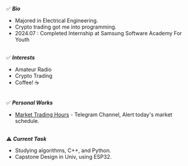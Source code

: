 ✅ ***Bio<br>***
- Majored in Electrical Engineering.
- Crypto trading got me into programming.
- 2024.07 : Completed Internship at Samsung Software Academy For Youth<br><br>

✅ ***Interests<br>***
- Amateur Radio
- Crypto Trading
- Coffee! ☕️<br><br>

✅ ***Personal Works<br>***
- [Market Trading Hours](https://t.me/MarketTradingHours) - Telegram Channel, Alert today's market schedule.<br><br>

⚠️ ***Current Task<br>***
- Studying algorithms, C++, and Python.
- Capstone Design in Univ, using ESP32.
